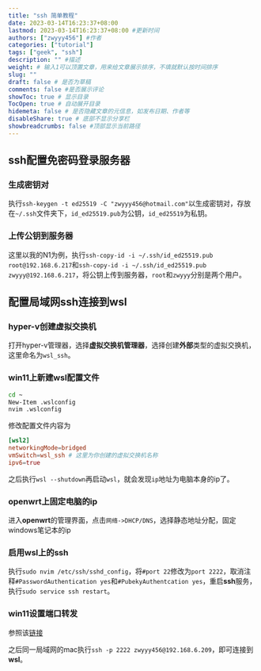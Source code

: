 ```yaml
---
title: "ssh 简单教程"
date: 2023-03-14T16:23:37+08:00
lastmod: 2023-03-14T16:23:37+08:00 #更新时间
authors: ["zwyyy456"] #作者
categories: ["tutorial"]
tags: ["geek", "ssh"]
description: "" #描述
weight: # 输入1可以顶置文章，用来给文章展示排序，不填就默认按时间排序
slug: ""
draft: false # 是否为草稿
comments: false #是否展示评论
showToc: true # 显示目录
TocOpen: true # 自动展开目录
hidemeta: false # 是否隐藏文章的元信息，如发布日期、作者等
disableShare: true # 底部不显示分享栏
showbreadcrumbs: false #顶部显示当前路径
---
```

## ssh配置免密码登录服务器

### 生成密钥对

执行`ssh-keygen -t ed25519 -C "zwyyy456@hotmail.com"`以生成密钥对，存放在`~/.ssh`文件夹下，`id_ed25519.pub`为公钥，`id_ed25519`为私钥。

### 上传公钥到服务器

这里以我的N1为例，执行`ssh-copy-id -i ~/.ssh/id_ed25519.pub root@192.168.6.217`和`ssh-copy-id -i ~/.ssh/id_ed25519.pub zwyyy@192.168.6.217`，将公钥上传到服务器，`root`和`zwyyy`分别是两个用户。

## 配置局域网ssh连接到wsl

### hyper-v创建虚拟交换机

打开hyper-v管理器，选择**虚拟交换机管理器**，选择创建**外部**类型的虚拟交换机，这里命名为`wsl_ssh`。

### win11上新建wsl配置文件

```sh
cd ~
New-Item .wslconfig
nvim .wslconfig
```
修改配置文件内容为
```toml
[wsl2]
networkingMode=bridged
vmSwitch=wsl_ssh # 这里为你创建的虚拟交换机名称
ipv6=true
```

之后执行`wsl --shutdown`再启动`wsl`，就会发现`ip`地址为电脑本身的ip了。

### openwrt上固定电脑的ip
进入**openwrt**的管理界面，点击`网络->DHCP/DNS`，选择静态地址分配，固定windows笔记本的ip

### 启用wsl上的ssh
执行`sudo nvim /etc/ssh/sshd_config`，将`#port 22`修改为`port 2222`，取消注释`#PasswordAuthentication yes`和`#PubekyAuthentcation yes`，重启**ssh**服务，执行`sudo service ssh restart`。

### win11设置端口转发
参照该[链接](https://blog.csdn.net/lcuwb/article/details/82885920)

之后同一局域网的mac执行`ssh -p 2222 zwyyy456@192.168.6.209`，即可连接到**wsl**。
